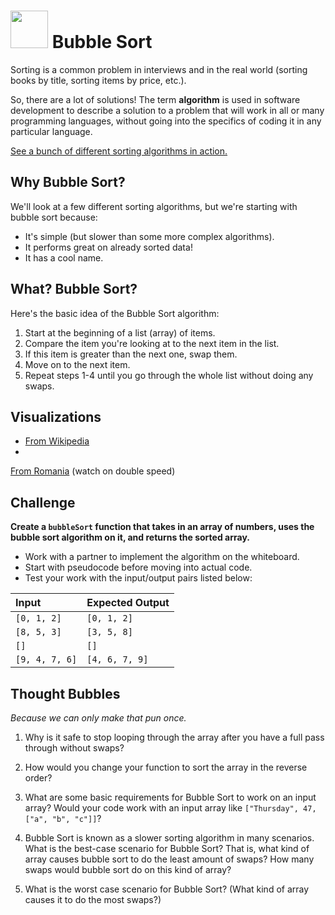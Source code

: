 # <img src="https://cloud.githubusercontent.com/assets/7833470/10899314/63829980-8188-11e5-8cdd-4ded5bcb6e36.png" height="60"> Bubble Sort

Sorting is a common problem in interviews and in the real world (sorting books by title, sorting items by price, etc.).

So, there are a lot of solutions! The term **algorithm** is used in software development to describe a solution to a problem that will work in all or many programming languages, without going into the specifics of coding it in any particular language.

<a href="http://www.sorting-algorithms.com" target="_blank">See a bunch of different sorting algorithms in action.</a>

## Why Bubble Sort?

We'll look at a few different sorting algorithms, but we're starting with bubble sort because:

* It's simple (but slower than some more complex algorithms).
* It performs great on already sorted data!
* It has a cool name.

## What? Bubble Sort?

Here's the basic idea of the Bubble Sort algorithm:

1. Start at the beginning of a list (array) of items.
2. Compare the item you're looking at to the next item in the list.
3. If this item is greater than the next one, swap them.
4. Move on to the next item.
5. Repeat steps 1-4 until you go through the whole list without doing any swaps.

## Visualizations

* <a href="https://en.wikipedia.org/wiki/Bubble_sort#/media/File:Bubble-sort-example-300px.gif" target="_blank">From Wikipedia</a>
* <a href="https://www.youtube.com/watch?v=lyZQPjUT5B4&t=52" target="_blank">
From Romania</a> (watch on double speed)

## Challenge

**Create a `bubbleSort` function that takes in an array of numbers, uses the bubble sort algorithm on it, and returns the sorted array.**

* Work with a partner to implement the algorithm on the whiteboard.
* Start with pseudocode before moving into actual code.
* Test your work with the input/output pairs listed below:

| Input | Expected Output |
| :--- | :--- |
| `[0, 1, 2]` | `[0, 1, 2]` |
| `[8, 5, 3]` | `[3, 5, 8]` |
| `[]`  | `[]` |
| `[9, 4, 7, 6]` |  `[4, 6, 7, 9]` |

## Thought Bubbles

*Because we can only make that pun once.*

1. Why is it safe to stop looping through the array after you have a full pass through without swaps?

2. How would you change your function to sort the array in the reverse order?

3. What are some basic requirements for Bubble Sort to work on an input array? Would your code work with an input array like `["Thursday", 47, ["a", "b", "c"]]`?

4. Bubble Sort is known as a slower sorting algorithm in many scenarios. What is the best-case scenario for Bubble Sort? That is, what kind of array causes bubble sort to do the least amount of swaps? How many swaps would bubble sort do on this kind of array?

5. What is the worst case scenario for Bubble Sort? (What kind of array causes it to do the most swaps?)
